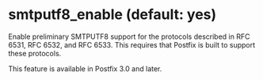# smtputf8_enable (default: yes)
 Enable preliminary SMTPUTF8 support for the protocols described
in RFC 6531, RFC 6532, and RFC 6533. This requires that Postfix is
built to support these protocols. 


 This feature is available in Postfix 3.0 and later. 


